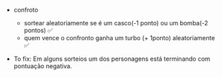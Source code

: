 - confroto
  - sortear aleatoriamente se é um casco(-1 ponto) ou um bomba(-2 pontos) ✅
  - quem vence o confronto ganha um turbo (+ 1ponto) aleatoriamente ✅


- To fix: Em alguns sorteios um dos personagens está terminando com pontuação negativa.